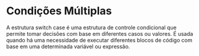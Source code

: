 # Condições Múltiplas <br>
A estrutura switch case é uma estrutura de controle condicional que permite tomar decisões com base em diferentes casos ou valores. É usada quando há uma necessidade de executar diferentes blocos de código com base em uma determinada variável ou expressão.